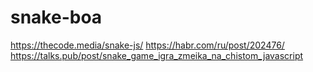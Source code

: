# snake-boa
https://thecode.media/snake-js/
https://habr.com/ru/post/202476/
https://talks.pub/post/snake_game_igra_zmeika_na_chistom_javascript
